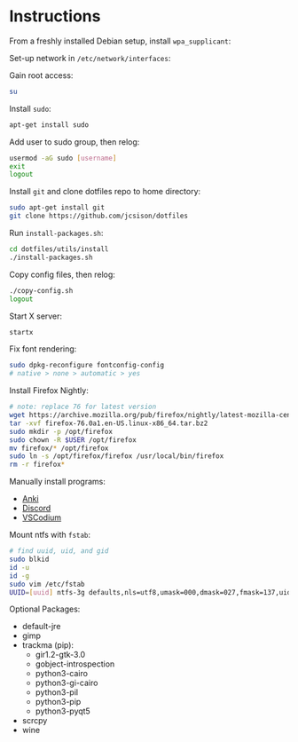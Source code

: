 # Instructions

From a freshly installed Debian setup, install `wpa_supplicant`:

Set-up network in `/etc/network/interfaces`:

Gain root access:

```bash
su
```

Install `sudo`:

```bash
apt-get install sudo
```

Add user to sudo group, then relog:

```bash
usermod -aG sudo [username]
exit
logout
```

Install `git` and clone dotfiles repo to home directory:

```bash
sudo apt-get install git
git clone https://github.com/jcsison/dotfiles
```

Run `install-packages.sh`:

```bash
cd dotfiles/utils/install
./install-packages.sh
```

Copy config files, then relog:

```bash
./copy-config.sh
logout
```

Start X server:

```bash
startx
```

Fix font rendering:
```bash
sudo dpkg-reconfigure fontconfig-config
# native > none > automatic > yes
```

Install Firefox Nightly:

```bash
# note: replace 76 for latest version
wget https://archive.mozilla.org/pub/firefox/nightly/latest-mozilla-central/firefox-76.0a1.en-US.linux-x86_64.tar.bz2
tar -xvf firefox-76.0a1.en-US.linux-x86_64.tar.bz2
sudo mkdir -p /opt/firefox
sudo chown -R $USER /opt/firefox
mv firefox/* /opt/firefox
sudo ln -s /opt/firefox/firefox /usr/local/bin/firefox
rm -r firefox*
```

Manually install programs:
- [Anki](https://apps.ankiweb.net/#linux)
- [Discord](https://discordapp.com/api/download?platform=linux&format=deb)
- [VSCodium](https://github.com/VSCodium/vscodium/releases)

Mount ntfs with `fstab`:

```bash
# find uuid, uid, and gid
sudo blkid
id -u
id -g
sudo vim /etc/fstab
UUID=[uuid] ntfs-3g defaults,nls=utf8,umask=000,dmask=027,fmask=137,uid=[uid],gid=[gid] 0 0
```

Optional Packages:
  - default-jre
  - gimp
  - trackma (pip):
    - gir1.2-gtk-3.0
    - gobject-introspection
    - python3-cairo
    - python3-gi-cairo
    - python3-pil
    - python3-pip
    - python3-pyqt5
  - scrcpy
  - wine
